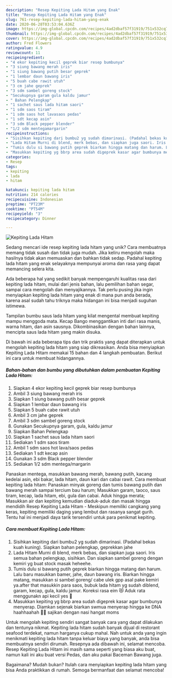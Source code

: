 ```yaml
---
description: "Resep Kepiting Lada Hitam yang Enak"
title: "Resep Kepiting Lada Hitam yang Enak"
slug: 761-resep-kepiting-lada-hitam-yang-enak
date: 2020-06-28T03:53:04.636Z
image: https://img-global.cpcdn.com/recipes/4ad2dbaf57f31919/751x532cq70/kepiting-lada-hitam-foto-resep-utama.jpg
thumbnail: https://img-global.cpcdn.com/recipes/4ad2dbaf57f31919/751x532cq70/kepiting-lada-hitam-foto-resep-utama.jpg
cover: https://img-global.cpcdn.com/recipes/4ad2dbaf57f31919/751x532cq70/kepiting-lada-hitam-foto-resep-utama.jpg
author: Fred Flowers
ratingvalue: 4.9
reviewcount: 11
recipeingredient:
- "4 ekor kepiting kecil geprek biar resep bumbunya"
- "3 siung bawang merah iris"
- "1 siung bawang putih besar geprek"
- "1 lembar daun bawang iris"
- "5 buah cabe rawit utuh"
- "3 cm jahe geprek"
- "3 sdm sambel goreng stock"
- "Secukupnya garam gula kaldu jamur"
- " Bahan Pelengkap"
- "1 sachet saus lada hitam saori"
- "1 sdm saos tiram"
- "1 sdm saos hot lavasaos pedas"
- "1 sdt kecap asin"
- "3 sdm Black pepper blender"
- "1/2 sdm mentegamargarin"
recipeinstructions:
- "Sisihkan kepiting dari bumbu2 yg sudah dimarinasi. (Padahal bekas kuah kuning). Siapkan bahan pelengkap, geprekkan jahe"
- "Lada Hitam Murni di blend, merk bebas, dan siapkan juga saori. Iris semua bahan pelengkap, sisihkan. Dan siapkan sambel goreng dengan kemiri yg buat stock masak heheehe."
- "Tumis dulu si bawang putih geprek biarkan hingga matang dan harum. Lalu baru masukkan bamer, jahe, daun bawang iris. Biarkan hingga matang, masukkan si sambel goreng/ cabe ulek gpp asal pake kemiri ya.after that masukkin para saos, bubuk lada hitam yg sudah diblend, garam, kecap, gula, kaldu jamur. Koreksi rasa eim 😻 Aduk rata menggunakn api kecil yes 🥰"
- "Masukkan kepiting yg bbrp area sudah digeprek kasar agar bumbunya menyerap. Diamkan sejenak biarkan swmua menyerap hingga ke DNA haahhaahah 🙈🤪 sajikan dengan nasi hangat moms"
categories:
- Resep
tags:
- kepiting
- lada
- hitam

katakunci: kepiting lada hitam 
nutrition: 214 calories
recipecuisine: Indonesian
preptime: "PT23M"
cooktime: "PT54M"
recipeyield: "3"
recipecategory: Dinner

---
```



![Kepiting Lada Hitam](https://img-global.cpcdn.com/recipes/4ad2dbaf57f31919/751x532cq70/kepiting-lada-hitam-foto-resep-utama.jpg)

Sedang mencari ide resep kepiting lada hitam yang unik? Cara membuatnya memang tidak susah dan tidak juga mudah. Jika keliru mengolah maka hasilnya tidak akan memuaskan dan bahkan tidak sedap. Padahal kepiting lada hitam yang enak selayaknya mempunyai aroma dan rasa yang dapat memancing selera kita.

Ada beberapa hal yang sedikit banyak mempengaruhi kualitas rasa dari kepiting lada hitam, mulai dari jenis bahan, lalu pemilihan bahan segar, sampai cara mengolah dan menyajikannya. Tak perlu pusing jika ingin menyiapkan kepiting lada hitam yang enak di mana pun anda berada, karena asal sudah tahu triknya maka hidangan ini bisa menjadi suguhan istimewa.

Tampilan bumbu saus lada hitam yang kilat mengental membuat kepiting mampu menggoda mata. Kecap Bango menggantikan inti dari rasa manis, warna hitam, dan asin sausnya. Dikombinasikan dengan bahan lainnya, mencipta saus lada hitam yang makin disuka.


Di bawah ini ada beberapa tips dan trik praktis yang dapat diterapkan untuk mengolah kepiting lada hitam yang siap dikreasikan. Anda bisa menyiapkan Kepiting Lada Hitam memakai 15 bahan dan 4 langkah pembuatan. Berikut ini cara untuk membuat hidangannya.

<!--inarticleads1-->

##### Bahan-bahan dan bumbu yang dibutuhkan dalam pembuatan Kepiting Lada Hitam:

1. Siapkan 4 ekor kepiting kecil geprek biar resep bumbunya
1. Ambil 3 siung bawang merah iris
1. Siapkan 1 siung bawang putih besar geprek
1. Siapkan 1 lembar daun bawang iris
1. Siapkan 5 buah cabe rawit utuh
1. Ambil 3 cm jahe geprek
1. Ambil 3 sdm sambel goreng stock
1. Gunakan Secukupnya garam, gula, kaldu jamur
1. Siapkan  Bahan Pelengkap
1. Siapkan 1 sachet saus lada hitam saori
1. Sediakan 1 sdm saos tiram
1. Ambil 1 sdm saos hot lava/saos pedas
1. Sediakan 1 sdt kecap asin
1. Gunakan 3 sdm Black pepper blender
1. Sediakan 1/2 sdm mentega/margarin


Panaskan mentega, masukkan bawang merah, bawang putih, kacang kedelai asin, ebi bakar, lada hitam, daun kari dan cabai rawit. Cara membuat kepiting lada hitam: Panaskan minyak goreng dan tumis bawang putih dan bawang merah sampai tercium bau harum; Masukkan garam, taoco, saus tiram, kecap, lada hitam, ebi, gula dan cabai. Aduk hingga merata; Masukkan air dan kepiting kemudian diaduk-aduk dan masak hingga mendidih Resep Kepiting Lada Hitam - Meskipun memiliki cangkang yang keras, kepiting memiliki daging yang lembut dan rasanya sangat gurih. Tentu hal ini menjadi daya tarik tersendiri untuk para penikmat kepiting. 

<!--inarticleads2-->

##### Cara membuat Kepiting Lada Hitam:

1. Sisihkan kepiting dari bumbu2 yg sudah dimarinasi. (Padahal bekas kuah kuning). Siapkan bahan pelengkap, geprekkan jahe
1. Lada Hitam Murni di blend, merk bebas, dan siapkan juga saori. Iris semua bahan pelengkap, sisihkan. Dan siapkan sambel goreng dengan kemiri yg buat stock masak heheehe.
1. Tumis dulu si bawang putih geprek biarkan hingga matang dan harum. Lalu baru masukkan bamer, jahe, daun bawang iris. Biarkan hingga matang, masukkan si sambel goreng/ cabe ulek gpp asal pake kemiri ya.after that masukkin para saos, bubuk lada hitam yg sudah diblend, garam, kecap, gula, kaldu jamur. Koreksi rasa eim 😻 Aduk rata menggunakn api kecil yes 🥰
1. Masukkan kepiting yg bbrp area sudah digeprek kasar agar bumbunya menyerap. Diamkan sejenak biarkan swmua menyerap hingga ke DNA haahhaahah 🙈🤪 sajikan dengan nasi hangat moms


Untuk mengolah kepiting sendiri sangat banyak cara yang dapat dilakukan dan tentunya nikmat. Kepiting lada hitam sudah banyak dijual di restorant seafood terdekat, namun harganya cukup mahal. Nah untuk anda yang ingin menikmati kepiting lada hitam tanpa keluar biaya yang banyak, anda bisa membuatnya sendiri dirumah. Resepnya ada dibawah ini, selamat mencoba. Resep Kepiting Lada Hitam ini masih sama seperti yang biasa aku buat, namun kali ini aku buat versi Pedas, dan aku pakai Baceman Bawang juga. 

Bagaimana? Mudah bukan? Itulah cara menyiapkan kepiting lada hitam yang bisa Anda praktikkan di rumah. Semoga bermanfaat dan selamat mencoba!
